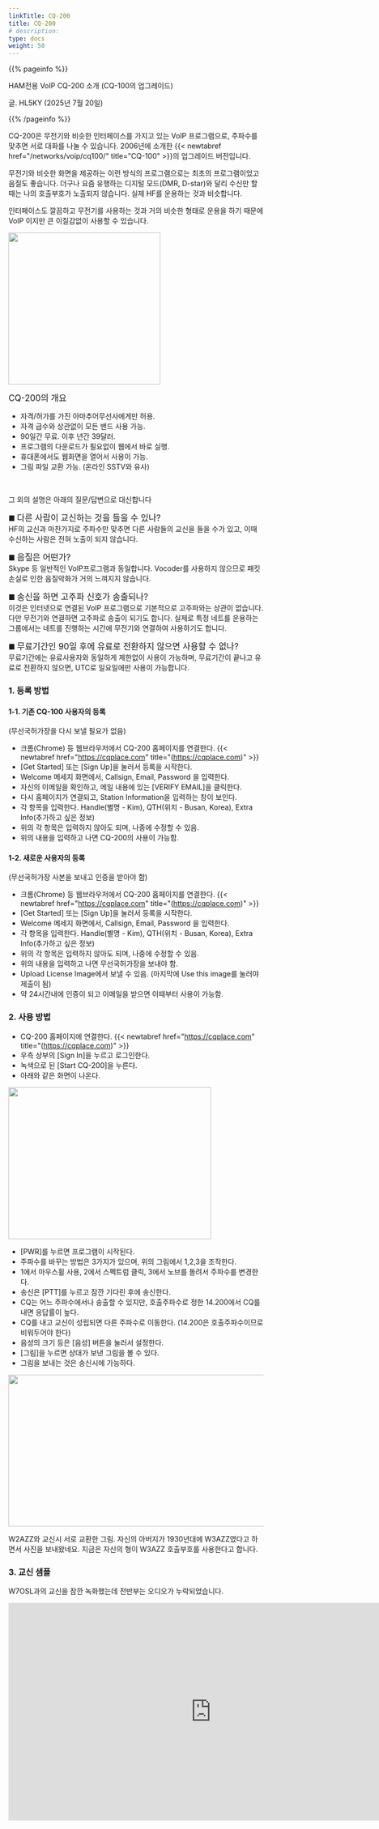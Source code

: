 ```yaml
---
linkTitle: CQ-200
title: CQ-200
# description:
type: docs
weight: 50
---
```


{{% pageinfo %}}

HAM전용 VoIP CQ-200 소개 (CQ-100의 업그레이드)

글. HL5KY (2025년 7월 20일)

{{% /pageinfo %}}

CQ-200은 무전기와 비슷한 인터페이스를 가지고 있는 VoIP 프로그램으로, 주파수를 맞추면 서로 대화를 나눌 수 있습니다. 2006년에 소개한 {{< newtabref href="/networks/voip/cq100/" title="CQ-100" >}}의 업그레이드 버전입니다.

무전기와 비슷한 화면을 제공하는 이런 방식의 프로그램으로는 최초의 프로그램이었고 음질도 좋습니다. 더구나 요즘 유행하는 디지털 모드(DMR, D-star)와 달리 수신만 할 때는 나의 호출부호가 노출되지 않습니다. 실제 HF를 운용하는 것과 비슷합니다.

인터페이스도 깔끔하고 무전기를 사용하는 것과 거의 비슷한 형태로 운용을 하기 때문에 VoIP 이지만 큰 이질감없이 사용할 수 있습니다.<br>


<img src="/networks/img/cq200_screen.png" style="width:300px;height:300"><br>

<span style="font-size:120%">CQ-200의 개요</span>
- 자격/허가를 가진 아마추어무선사에게만 허용.
- 자격 급수와 상관없이 모든 밴드 사용 가능.
- 90일간 무료. 이후 년간 39달러.
- 프로그램의 다운로드가 필요없이 웹에서 바로 실행.
- 휴대폰에서도 웹화면을 열어서 사용이 가능.
- 그림 파일 교환 가능. (온라인 SSTV와 유사)<br>
<br>


그 외의 설명은 아래의 질문/답변으로 대신합니다

■ <span style="font-size:120%">다른 사람이 교신하는 것을 들을 수 있나?</span><br>
HF의 교신과 마찬가지로 주파수만 맞추면 다른 사람들의 교신을 들을 수가 있고, 이때 수신하는 사람은 전혀 노출이 되지 않습니다.

■ <span style="font-size:120%">음질은 어떤가?</span><br>
Skype 등 일반적인 VoIP프로그램과 동일합니다. Vocoder를 사용하지 않으므로 패킷손실로 인한 음질악화가 거의 느껴지지 않습니다.

■ <span style="font-size:120%">송신을 하면 고주파 신호가 송출되나?</span><br>
이것은 인터넷으로 연결된 VoIP 프로그램으로 기본적으로 고주파와는 상관이 없습니다. 다만 무전기와 연결하면 고주파로 송출이 되기도 합니다. 실제로 특정 네트를 운용하는 그룹에서는 네트를 진행하는 시간에 무전기와 연결하여 사용하기도 합니다.

■ <span style="font-size:120%">무료기간인 90일 후에 유료로 전환하지 않으면 사용할 수 없나?</span><br>
무료기간에는 유료사용자와 동일하게 제한없이 사용이 가능하며, 무료기간이 끝나고 유료로 전환하지 않으면, UTC로 일요일에만 사용이 가능합니다.



### 1. 등록 방법

#### 1-1. 기존 CQ-100 사용자의 등록
(무선국허가장을 다시 보낼 필요가 없음)
- 크롬(Chrome) 등 웹브라우저에서 CQ-200 홈페이지를 연결한다. {{< newtabref href="https://cqplace.com" title="(https://cqplace.com)" >}}
- [Get Started] 또는 [Sign Up]을 눌러서 등록을 시작한다.
- Welcome 메세지 화면에서, Callsign, Email, Password 을 입력한다.
- 자신의 이메일을 확인하고, 메일 내용에 있는 [VERIFY EMAIL]을 클릭한다.
- 다시 홈페이지가 연결되고, Station Information을 입력하는 창이 보인다.
- 각 항목을 입력한다. Handle(별명 - Kim), QTH(위치 - Busan, Korea), Extra Info(추가하고 싶은 정보)
- 위의 각 항목은 입력하지 않아도 되며, 나중에 수정할 수 있음.
- 위의 내용을 입력하고 나면 CQ-200의 사용이 가능함.

#### 1-2. 새로운 사용자의 등록
(무선국허가장 사본을 보내고 인증을 받아야 함)
- 크롬(Chrome) 등 웹브라우저에서 CQ-200 홈페이지를 연결한다. {{< newtabref href="https://cqplace.com" title="(https://cqplace.com)" >}}
- [Get Started] 또는 [Sign Up]을 눌러서 등록을 시작한다.
- Welcome 메세지 화면에서, Callsign, Email, Password 을 입력한다.
- 각 항목을 입력한다. Handle(별명 - Kim), QTH(위치 - Busan, Korea), Extra Info(추가하고 싶은 정보)
- 위의 각 항목은 입력하지 않아도 되며, 나중에 수정할 수 있음.
- 위의 내용을 입력하고 나면 무선국허가장을 보내야 함.
- Upload License Image에서 보낼 수 있음. (마지막에 Use this image를 눌러야 제출이 됨)
- 약 24시간내에 인증이 되고 이메일을 받으면 이때부터 사용이 가능함.

### 2. 사용 방법
- CQ-200 홈페이지에 연결한다. {{< newtabref href="https://cqplace.com" title="(https://cqplace.com)" >}}
- 우측 상부의 [Sign In]을 누르고 로그인한다.
- 녹색으로 된 [Start CQ-200]을 누른다.
- 아래와 같은 화면이 나온다.

<img src="/networks/img/cq200_manual.png" style="width:400px;height:300"><br>

- [PWR]를 누르면 프로그램이 시작된다.
- 주파수를 바꾸는 방법은 3가지가 있으며, 위의 그림에서 1,2,3을 조작한다.
- 1에서 마우스휠 사용, 2에서 스펙트럼 클릭, 3에서 노브를 돌려서 주파수를 변경한다.
- 송신은 [PTT]를 누르고 잠깐 기다린 후에 송신한다.
- CQ는 어느 주파수에서나 송출할 수 있지만, 호출주파수로 정한 14.200에서 CQ를 내면 응답률이 높다.
- CQ를 내고 교신이 성립되면 다른 주파수로 이동한다. (14.200은 호출주파수이므로 비워두어야 한다)
- 음성의 크기 등은 [음성] 버튼을 눌러서 설정한다.
- [그림]을 누르면 상대가 보낸 그림을 볼 수 있다.
- 그림을 보내는 것은 송신시에 가능하다.

<img src="/networks/img/cq200_qsotv.png" style="width:600px;height:300"><br>

W2AZZ와 교신시 서로 교환한 그림. 자신의 아버지가 1930년대에 W3AZZ였다고 하면서 사진을 보내왔네요. 지금은 자신의 형이 W3AZZ 호출부호를 사용한다고 합니다.

### 3. 교신 샘플
W7OSL과의 교신을 잠깐 녹화했는데 전반부는 오디오가 누락되었습니다.

<iframe title="CQ-200" width="800" height="430" src="https://play-tv.kakao.com/embed/player/cliplink/456680174?service=player_share" allowfullscreen frameborder="0" scrolling="no" allow="autoplay; fullscreen; encrypted-media"></iframe><br>

